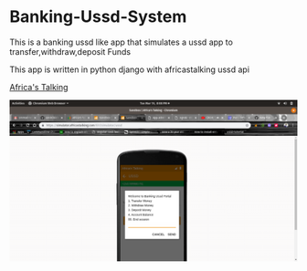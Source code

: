 # Banking-Ussd-System
This is a banking ussd like app that simulates a ussd app to transfer,withdraw,deposit Funds

This app is written in python django with africastalking ussd api

[Africa's Talking ](https://africastalking.com)

![Alt text](./pic.png?raw=true "USSD simulation")
